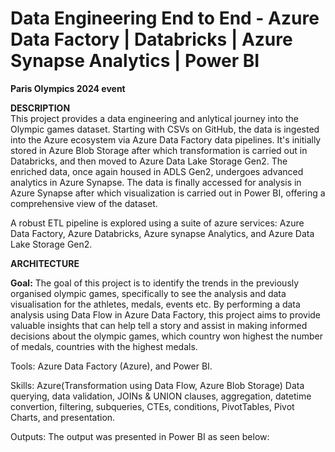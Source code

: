 # Data Engineering End to End - Azure Data Factory | Databricks | Azure Synapse Analytics | Power BI

<B>Paris Olympics 2024 event</B>

<B>DESCRIPTION</B><BR>
This project provides a data engineering and anlytical journey into the Olympic games dataset. Starting with CSVs on GitHub, the data is ingested into the Azure ecosystem via Azure Data Factory data pipelines. It's initially stored in Azure Blob Storage after which transformation is carried out in Databricks, and then moved to Azure Data Lake Storage Gen2. The enriched data, once again housed in ADLS Gen2, undergoes advanced analytics in Azure Synapse. The data is finally accessed for analysis in Azure Synapse after which visualization is carried out in Power BI, offering a comprehensive view of the dataset. 

A robust ETL pipeline is explored using a suite of azure services: Azure Data Factory, Azure Databricks, Azure synapse Analytics, and Azure Data Lake Storage Gen2. 

 <B>ARCHITECTURE</B><BR>

<b>Goal:</b> The goal of this project is to identify the trends in the previously organised olympic games, specifically to see the analysis and data visualisation for the athletes, medals, events etc.  By performing a data analysis using Data Flow in Azure Data Factory, this project aims to provide valuable insights that can help tell a story and assist in making informed decisions about the olympic games, which country won highest the number of medals, countries with the highest medals.

Tools: Azure Data Factory (Azure), and Power BI.

Skills: Azure(Transformation using Data Flow, Azure Blob Storage) Data querying, data validation, JOINs & UNION clauses, aggregation, datetime convertion, filtering, subqueries, CTEs, conditions, PivotTables, Pivot Charts, and presentation.

Outputs:
The output was presented in Power BI as seen below: 

